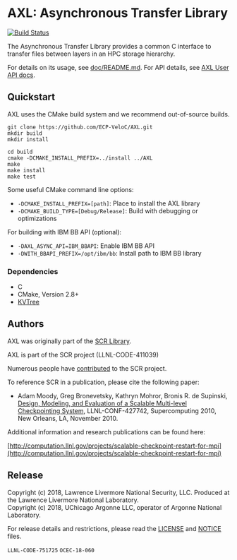 # AXL: Asynchronous Transfer Library

[![Build Status](https://api.travis-ci.org/ECP-VeloC/AXL.png?branch=main)](https://travis-ci.org/ECP-VeloC/AXL)

The Asynchronous Transfer Library provides a common C interface to transfer files
between layers in an HPC storage hierarchy.

For details on its usage, see [doc/README.md](doc/README.md).
For API details, see [AXL User API docs](https://ecp-veloc.github.io/component-user-docs/group__axl.html).

## Quickstart

AXL uses the CMake build system and we recommend out-of-source builds.

```shell
git clone https://github.com/ECP-VeloC/AXL.git
mkdir build
mkdir install

cd build
cmake -DCMAKE_INSTALL_PREFIX=../install ../AXL
make
make install
make test
```

Some useful CMake command line options:

- `-DCMAKE_INSTALL_PREFIX=[path]`: Place to install the AXL library
- `-DCMAKE_BUILD_TYPE=[Debug/Release]`: Build with debugging or optimizations

For building with IBM BB API (optional):

- `-DAXL_ASYNC_API=IBM_BBAPI`: Enable IBM BB API
- `-DWITH_BBAPI_PREFIX=/opt/ibm/bb`: Install path to IBM BB library

### Dependencies

- C
- CMake, Version 2.8+
- [KVTree](https://github.com/LLNL/KVTree)

## Authors

AXL was originally part of the [SCR Library](https://github.com/llnl/scr).

AXL is part of the SCR project (LLNL-CODE-411039)

Numerous people have [contributed](https://github.com/llnl/scr/graphs/contributors) to the SCR project.

To reference SCR in a publication, please cite the following paper:

* Adam Moody, Greg Bronevetsky, Kathryn Mohror, Bronis R. de Supinski, [Design, Modeling, and Evaluation of a Scalable Multi-level Checkpointing System](http://dl.acm.org/citation.cfm?id=1884666), LLNL-CONF-427742, Supercomputing 2010, New Orleans, LA, November 2010.

Additional information and research publications can be found here:

[http://computation.llnl.gov/projects/scalable-checkpoint-restart-for-mpi](http://computation.llnl.gov/projects/scalable-checkpoint-restart-for-mpi)

## Release

Copyright (c) 2018, Lawrence Livermore National Security, LLC.
Produced at the Lawrence Livermore National Laboratory.
<br>
Copyright (c) 2018, UChicago Argonne LLC, operator of Argonne National Laboratory.


For release details and restrictions, please read the [LICENSE](https://github.com/LLNL/AXL/blob/main/LICENSE) and [NOTICE](https://github.com/LLNL/AXL/blob/main/NOTICE) files.

`LLNL-CODE-751725` `OCEC-18-060`
